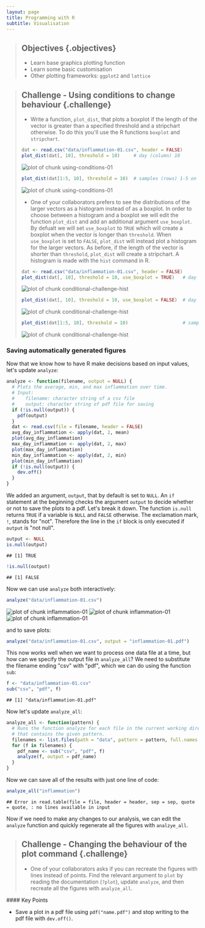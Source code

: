 ```yaml
---
layout: page
title: Programming with R
subtitle: Visualisation
---
```


> ## Objectives {.objectives}
>
> * Learn base graphics plotting function
> * Learn some basic customisation
> * Other plotting frameworks: `ggplot2` and `lattice`



> ## Challenge - Using conditions to change behaviour {.challenge}
>
>  + Write a function, `plot_dist`, that plots a boxplot if the length of the vector is greater than a specified threshold and a stripchart otherwise.
>  To do this you'll use the R functions `boxplot` and `stripchart`.
>
>
>```r
> dat <- read.csv("data/inflammation-01.csv", header = FALSE)
> plot_dist(dat[, 10], threshold = 10)     # day (column) 10
>```
>
>![plot of chunk using-conditions-01](figure/using-conditions-01-1.png) 
>
>```r
> plot_dist(dat[1:5, 10], threshold = 10)  # samples (rows) 1-5 on day (column) 10
>```
>
>![plot of chunk using-conditions-01](figure/using-conditions-01-2.png) 
>
>  + One of your collaborators prefers to see the distributions of the larger vectors as a histogram instead of as a boxplot.  In order to choose between a histogram and a boxplot we will edit the function `plot_dist` and add an additional argument `use_boxplot`.  By defualt we will set `use_boxplot` to `TRUE` which will create a boxplot when the vector is longer than `threshold`.  When `use_boxplot` is set to `FALSE`, `plot_dist` will instead plot a histogram for the larger vectors.  As before, if the length of the vector is shorter than `threshold`, `plot_dist` will create a stripchart.  A histogram is made with the `hist` command in R.
>
> 
> ```r
> dat <- read.csv("data/inflammation-01.csv", header = FALSE)
> plot_dist(dat[, 10], threshold = 10, use_boxplot = TRUE)   # day (column) 10 - create boxplot
> ```
> 
> ![plot of chunk conditional-challenge-hist](figure/conditional-challenge-hist-1.png) 
> 
> ```r
> plot_dist(dat[, 10], threshold = 10, use_boxplot = FALSE)  # day (column) 10 - create histogram
> ```
> 
> ![plot of chunk conditional-challenge-hist](figure/conditional-challenge-hist-2.png) 
> 
> ```r
> plot_dist(dat[1:5, 10], threshold = 10)                    # samples (rows) 1-5 on day (column) 10
> ```
> 
> ![plot of chunk conditional-challenge-hist](figure/conditional-challenge-hist-3.png) 

### Saving automatically generated figures

Now that we know how to have R make decisions based on input values, let's update `analyze`:


```r
analyze <- function(filename, output = NULL) {
  # Plots the average, min, and max inflammation over time.
  # Input:
  #    filename: character string of a csv file
  #    output: character string of pdf file for saving
  if (!is.null(output)) {
    pdf(output)
  }
  dat <- read.csv(file = filename, header = FALSE)
  avg_day_inflammation <- apply(dat, 2, mean)
  plot(avg_day_inflammation)
  max_day_inflammation <- apply(dat, 2, max)
  plot(max_day_inflammation)
  min_day_inflammation <- apply(dat, 2, min)
  plot(min_day_inflammation)
  if (!is.null(output)) {
    dev.off()
  }
}
```

We added an argument, `output`, that by default is set to `NULL`.
An `if` statement at the beginning checks the argument `output` to decide whether or not to save the plots to a pdf.
Let's break it down.
The function `is.null` returns `TRUE` if a variable is `NULL` and `FALSE` otherwise.
The exclamation mark, `!`, stands for "not".
Therefore the line in the `if` block is only executed if `output` is "not null".


```r
output <- NULL
is.null(output)
```

```
## [1] TRUE
```

```r
!is.null(output)
```

```
## [1] FALSE
```

Now we can use `analyze` both interactively:


```r
analyze("data/inflammation-01.csv")
```

![plot of chunk inflammation-01](figure/inflammation-01-1.png) ![plot of chunk inflammation-01](figure/inflammation-01-2.png) ![plot of chunk inflammation-01](figure/inflammation-01-3.png) 

and to save plots:


```r
analyze("data/inflammation-01.csv", output = "inflammation-01.pdf")
```

This now works well when we want to process one data file at a time, but how can we specify the output file in `analyze_all`?
We need to substitute the filename ending "csv" with "pdf", which we can do using the function `sub`:


```r
f <- "data/inflammation-01.csv"
sub("csv", "pdf", f)
```

```
## [1] "data/inflammation-01.pdf"
```

Now let's update `analyze_all`:


```r
analyze_all <- function(pattern) {
  # Runs the function analyze for each file in the current working directory
  # that contains the given pattern.
  filenames <- list.files(path = "data", pattern = pattern, full.names = TRUE)
  for (f in filenames) {
    pdf_name <- sub("csv", "pdf", f)
    analyze(f, output = pdf_name)
  }
}
```

Now we can save all of the results with just one line of code:


```r
analyze_all("inflammation")
```

```
## Error in read.table(file = file, header = header, sep = sep, quote = quote, : no lines available in input
```

Now if we need to make any changes to our analysis, we can edit the `analyze` function and quickly regenerate all the figures with `analzye_all`.

> ## Challenge - Changing the behaviour of the plot command {.challenge}
>
>  + One of your collaborators asks if you can recreate the figures with lines instead of points.
>  Find the relevant argument to `plot` by reading the documentation (`?plot`), update `analyze`, and then recreate all the figures with `analyze_all`.



<div class="keypoints" markdown="1">
#### Key Points

* Save a plot in a pdf file using `pdf("name.pdf")` and stop writing
  to the pdf file with `dev.off()`.
